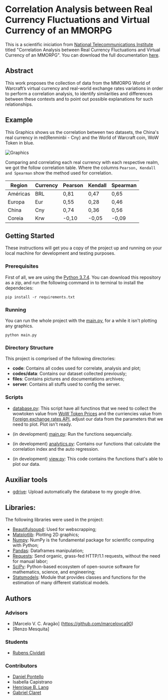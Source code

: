 # Correlation Analysis between Real Currency Fluctuations and Virtual Currency of an MMORPG
This is a scientific iniciation from [National Telecommunications Institute](https://inatel.br/home/) titled "Correlation Analysis between Real Currency Fluctuations and Virtual Currency of an MMORPG". You can download the full documentation [here](https://github.com/Cividati/tsft/blob/master/files/article.pdf).

## Abstract
This work proposes the collection of data from the MMORPG World of Warcraft’s virtual currency and real-world exchange rates variations in order to perform a correlation analysis, to identify similarities and differences between these contexts and to point out possible explanations for such relationships. 

## Example
This Graphics shows us the correlation between two datasets, the China's real currency in red(Renminbi - Cny) and the World of Warcraft coin, WoW Token in blue.

![Graphics](https://raw.githubusercontent.com/Cividati/tsft/master/files/plot_ch_rmb.png)

Comparing and correlating each real currency with each respective realm, we got the follow correlation table. Where the columns ```Pearson, Kendall and Spearman``` show the method used for correlation.

Region     | Currency | Pearson | Kendall | Spearman |
------------|-------|---------|---------|----------|
Américas    | BRL   |  0,81   |  0,47   |  0,65    |
Europa      | Eur   |  0,55   |  0,28   |  0,46    |
China       | Cny   |  0,74   |  0,36   |  0,56    |
Coreia      | Krw   | -0,10   | -0,05   | -0,09    |

## Getting Started
These instructions will get you a copy of the project up and running on your local machine for development and testing purposes.

### Prerequisites
First of all, we are using the [Python 3.7.4](https://www.python.org/downloads/release/python-374/). You can download this repository as a zip, and run the following command in to terminal to install the dependecies:

```pip install -r requirements.txt```

### Running
You can run the whole project with the [main.py](https://github.com/Cividati/IC-wow/blob/master/main.py), for a while it isn't plotting any graphics.

```python main.py```

### Directory Structure
This project is comprised of the following directories:

- **code**: Contains all codes used for correlate, analysis and plot;
- **codes/data**: Contains our dataset collected previously;
- **files**: Contains pictures and documentations archives;
- **server**: Contains all stuffs used to config the server.

### Scripts
- [database.py](https://github.com/Cividati/IC-wow/blob/master/database.py): 
This script have all functinos that we need to collect the wowtoken value from [WoW Token Prices](https://wowtokenprices.com) and the curriencies value from [Foreign exchange rates API](https://ratesapi.io), adjust our data from the parameters that we need to plot. Plot isn't ready.

- (in development) [main.py](https://github.com/Cividati/IC-wow/blob/master/main.py): 
Run the functions sequencially.
- (in development) [analytics.py](https://github.com/Cividati/IC-wow/blob/master/analytics.py): 
Contains our functions that calculate the correlation index and the auto regression.

- (in development) [view.py](https://github.com/Cividati/IC-wow/blob/master/view.py): 
This code contains the functions that's able to plot our data.

## Auxiliar tools

- [gdrive](https://github.com/prasmussen/gdrive): Upload automatically the database to my google drive.

## Libraries:

The following libraries were used in the project:
- [Beautifulsoup4](https://pypi.org/project/beautifulsoup4/): Used for webscrapping;
- [Matplotlib](https://matplotlib.org): Plotting 2D graphics;
- [Numpy](https://www.numpy.org/): NumPy is the fundamental package for scientific computing with Python;
- [Pandas](https://pandas.pydata.org): Dataframes manipulation;
- [Requests](https://2.python-requests.org/en/master/): Send organic, grass-fed HTTP/1.1 requests, without the need for manual labor;
- [SciPy](https://www.scipy.org/): Python-based ecosystem of open-source software for mathematics, science, and engineering;
- [Statsmodels](https://www.statsmodels.org/stable/index.html): Module that provides classes and functions for the estimation of many different statistical models.

## Authors
### Advisors
- [Marcelo V. C. Aragão] (https://github.com/marcelovca90)
- [Renzo Mesquita]

### Students
- [Rubens Cividati](https://github.com/cividati)

### Contributors
- [Daniel Pontello](https://github.com/danielpontello)
- Isabella Capistrano
- [Henrique B. Lang](https://github.com/henriqueblang)
- [Gabriel Claret](https://github.com/claret1)
